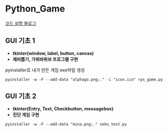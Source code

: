 # Python_Game

[코드 설명 블로그](https://jinho-study.tistory.com/category/Python/%ED%8C%8C%EC%9D%B4%EC%8D%AC%20%EA%B2%8C%EC%9E%84%20%EA%B0%9C%EB%B0%9C)  


## GUI 기초 1
- **tkinter(window, label, button, canvas)**    
- **제비뽑기, 가위바위보 프로그램 구현**  

pyinstaller로 내가 만든 게임 exe파일 생성
```
pyinstaller -w -F --add-data "alphago.png;." -i "icon.ico" rps_game.py
```    


## GUI 기초 2
- **tkinter(Entry, Text, Checkbutton, messagebox)**    
- **진단 게임 구현**  
```
pyinstaller -w -F --add-data "mina.png;." neko_test.py
```


